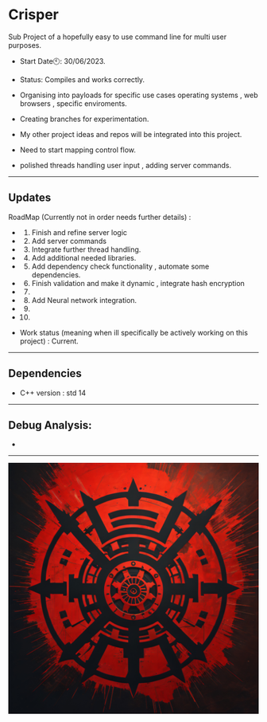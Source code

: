# Crisper
Sub Project of a hopefully easy to use command line for multi user purposes.

- Start Date🕙: 30/06/2023.

-  Status: Compiles and works correctly.

- Organising into payloads for specific use cases operating systems , web browsers , specific enviroments.

- Creating branches for experimentation. 
- My other project ideas and repos will be integrated into this project.
- Need to start mapping control flow.
- polished threads handling user input , adding server commands.

-------------------------------------------------------------------------
Updates
---

RoadMap (Currently not in order needs further details) :
- 1. Finish and refine server logic
- 2. Add server commands 
- 3. Integrate further thread handling.
- 4. Add additional needed libraries.
- 5. Add dependency check functionality , automate some dependencies.
- 6. Finish validation and make it dynamic , integrate hash encryption
- 7. 
- 8. Add Neural network integration.
- 9.
- 10.

- Work status (meaning when ill specifically be actively working on this project) : Current.
---------------
Dependencies
----
- C++ version : std 14
---------------
Debug Analysis:
---
-



-------------------------------------------------------------------------------------------------
![CRISPER2](https://raw.githubusercontent.com/indirectDirectEnumeration69/Crisper/main/CRISPER2.png)


